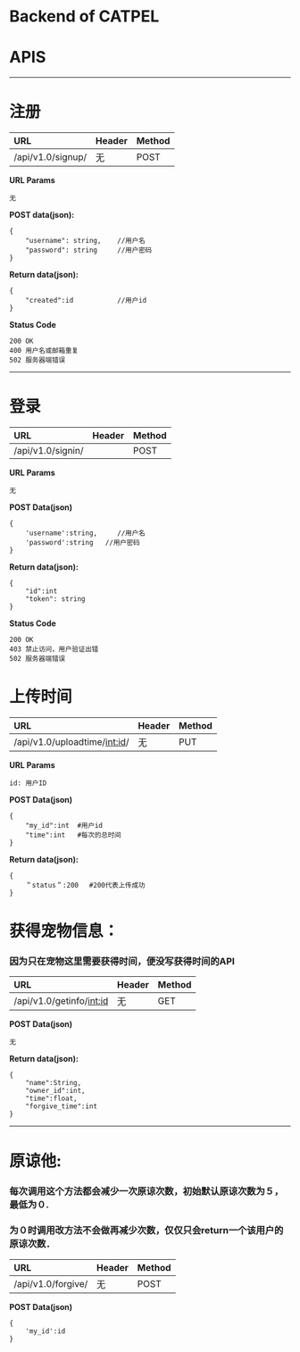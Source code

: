 # Backend of CATPEL


# APIS

***
# 注册
|URL|Header|Method|
| :--- | :-- | :-- |
|/api/v1.0/signup/ |无| POST|

**URL Params**
```
无
```


**POST data(json):**
```
{
    "username": string,    //用户名
    "password": string     //用户密码
}
```

**Return data(json):**
```
{
    "created":id           //用户id
}
```
**Status Code**
```
200 OK
400 用户名或邮箱重复
502 服务器端错误
```
***
# 登录 
|URL|Header|Method|
| :--- | :-- | :-- |
|/api/v1.0/signin/||POST|


**URL Params**
```
无
```

**POST Data(json)**
```
{
    'username':string,     //用户名
    'password':string   //用户密码
}
```
**Return data(json):**
```
{
    "id":int
    "token": string
}
```
**Status Code**
```
200 OK
403 禁止访问，用户验证出错
502 服务器端错误
```
# 上传时间 

|URL|Header|Method|
| :--- | :-- | :-- |
|/api/v1.0/uploadtime/<int:id>/ |无| PUT|


**URL Params**

```
id: 用户ID
```
**POST Data(json)**

```
{
    "my_id":int  #用户id
    "time":int   #每次的总时间 
}
```

**Return data(json):**

```
{
    ＂status＂:200 　#200代表上传成功
}
```

# 获得宠物信息：
### 因为只在宠物这里需要获得时间，便没写获得时间的API
|URL|Header|Method|
| :--- | :-- | :-- |
|/api/v1.0/getinfo/<int:id> |无| GET|
**POST Data(json)**

```
无
```

**Return data(json):**

```
{
    "name":String,
    "owner_id":int,
    "time":float,
    "forgive_time":int
}
```
***
# 原谅他:
### 每次调用这个方法都会减少一次原谅次数，初始默认原谅次数为５，最低为０.
### 为０时调用改方法不会做再减少次数，仅仅只会return一个该用户的原谅次数．

|URL|Header|Method|
| :--- | :-- | :-- |
|/api/v1.0/forgive/ |无| POST|
**POST Data(json)**
```
{
    'my_id':id
}
```
